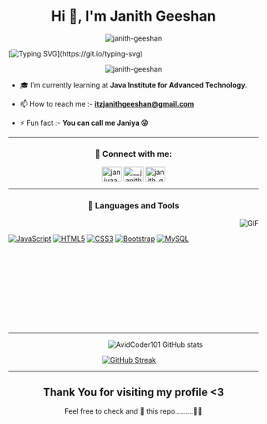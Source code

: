 <h1 align="center">Hi 👋, I'm Janith Geeshan</h1>

<p align="center"> <img src="https://github.com/thompsonemerson/thompsonemerson/raw/master/cover-thompson.png" alt="janith-geeshan" /> </p>


[![Typing SVG](https://readme-typing-svg.herokuapp.com?font=Architects+Daughter&color=7AF79A&size=30&lines=Hey!+It's+Janith..!;I'm+a+learning+developer🙂;Passion+is+my+motivation+🧑‍💻💖;)](https://git.io/typing-svg)


<p align="center"> <img src="https://komarev.com/ghpvc/?username=janith-geeshan&label=Profile%20views&color=0e75b6&style=flat" alt="janith-geeshan" /> </p>

- 🎓 I’m currently learning at <b>Java Institute for Advanced Technology.</b>

- 📫 How to reach me :- **itzjanithgeeshan@gmail.com**

- ⚡ Fun fact :- **You can call me Janiya 😜**

- ---

<h3 align="center">🔗 Connect with me:</h3>
<p align="center">
<a href="https://fb.com/janiyaa.99" target="blank"><img align="center" src="https://raw.githubusercontent.com/rahuldkjain/github-profile-readme-generator/master/src/images/icons/Social/facebook.svg" alt="janiyaa.99" height="30" width="40" /></a> 
<a href="https://instagram.com/__janith.zz" target="blank"><img align="center" src="https://raw.githubusercontent.com/rahuldkjain/github-profile-readme-generator/master/src/images/icons/Social/instagram.svg" alt="__janith.zz" height="30" width="40" /></a> 
<a href="https://www.youtube.com/c/janith_geeshan-j7g" target="blank"><img align="center" src="https://raw.githubusercontent.com/rahuldkjain/github-profile-readme-generator/master/src/images/icons/Social/youtube.svg" alt="janith_geeshan-j7g" height="30" width="40" /></a>
</p>

---
<h3 align="center">🔎 Languages and Tools</h3>
<img align="right" alt="GIF" src="https://media.giphy.com/media/836HiJc7pgzy8iNXCn/giphy.gif" />
  


<br />

[![JavaScript](https://img.shields.io/badge/-JavaScript-black?style=flat&logo=javascript&link=https://github.com/BRdhanani)](https://github.com/BRdhanani) 
[![HTML5](https://img.shields.io/badge/-HTML5-E34F26?style=flat&logo=html5&logoColor=white&link=https://github.com/BRdhanani)](https://github.com/BRdhanani) 
[![CSS3](https://img.shields.io/badge/-CSS3-1572B6?style=flat&logo=css3&link=https://github.com/BRdhanani)](https://github.com/BRdhanani) 
[![Bootstrap](https://img.shields.io/badge/-Bootstrap-563D7C?style=flat&logo=bootstrap&link=https://github.com/BRdhanani)](https://github.com/BRdhanani) 
[![MySQL](https://img.shields.io/badge/-MySQL-black?style=flat&logo=mysql&link=https://github.com/BRdhanani)](https://github.com/BRdhanani)


<br><br><br><br><br><br><br><br><br>

---

&nbsp;&nbsp;&nbsp;&nbsp;&nbsp;&nbsp;&nbsp;&nbsp;&nbsp;&nbsp;&nbsp;&nbsp;&nbsp;&nbsp;&nbsp;&nbsp;&nbsp;&nbsp;&nbsp;&nbsp;&nbsp;&nbsp;&nbsp;&nbsp;&nbsp;&nbsp;&nbsp;&nbsp;&nbsp;&nbsp;&nbsp;&nbsp;&nbsp;&nbsp;&nbsp;&nbsp;&nbsp;&nbsp;&nbsp;&nbsp;&nbsp;&nbsp;&nbsp;&nbsp;&nbsp;&nbsp;&nbsp;&nbsp;&nbsp;&nbsp;&nbsp;![AvidCoder101 GitHub stats](https://github-readme-stats.vercel.app/api?username=janith-geeshan&show_icons=true&theme=radical) <br>

&nbsp;&nbsp;&nbsp;&nbsp;&nbsp;&nbsp;&nbsp;&nbsp;&nbsp;&nbsp;&nbsp;&nbsp;&nbsp;&nbsp;&nbsp;&nbsp;&nbsp;&nbsp;&nbsp;&nbsp;&nbsp;&nbsp;&nbsp;&nbsp;&nbsp;&nbsp;&nbsp;&nbsp;&nbsp;&nbsp;&nbsp;&nbsp;&nbsp;&nbsp;&nbsp;&nbsp;&nbsp;&nbsp;&nbsp;&nbsp;&nbsp;&nbsp;&nbsp;&nbsp;&nbsp;&nbsp;&nbsp;&nbsp;[![GitHub Streak](https://github-readme-streak-stats.herokuapp.com/?user=janith-geeshan&theme=radical)](https://git.io/streak-stats) <br>


---

<h2 align="center">Thank You for visiting my profile  <3 </h2>
<p align="center">Feel free to check and 🌟 this repo.........🥹🫶 </p>
